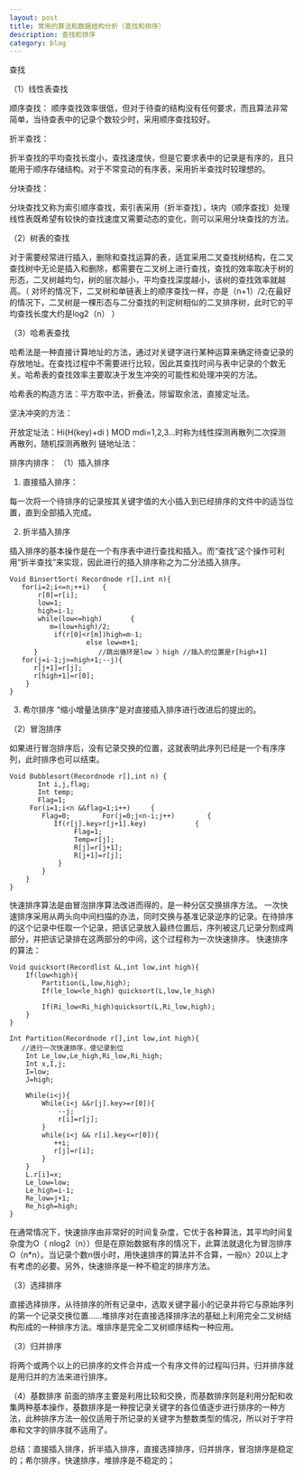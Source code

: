 ```yaml
---
layout: post
title: 常用的算法和数据结构分析（查找和排序）
description: 查找和排序
category: blog
---
```


查找

（1）线性表查找   
 
顺序查找：
顺序查找效率很低，但对于待查的结构没有任何要求，而且算法非常简单，当待查表中的记录个数较少时，采用顺序查找较好。
 
折半查找： 

折半查找的平均查找长度小，查找速度快，但是它要求表中的记录是有序的，且只能用于顺序存储结构。对于不常变动的有序表，采用折半查找时较理想的。   
 
分块查找：

分块查找又称为索引顺序查找，索引表采用（折半查找），块内（顺序查找）处理线性表既希望有较快的查找速度又需要动态的变化，则可以采用分块查找的方法。 

（2）树表的查找

对于需要经常进行插入，删除和查找运算的表，适宜采用二叉查找树结构，在二叉查找树中无论是插入和删除，都需要在二叉树上进行查找，查找的效率取决于树的形态，二叉树越均匀，树的层次越小，平均查找深度越小，该树的查找效率就越高。（ 对坏的情况下，二叉树和单链表上的顺序查找一样，亦是（n+1）/2;在最好的情况下，二叉树是一棵形态与二分查找的判定树相似的二叉排序树，此时它的平均查找长度大约是log2（n） ） 
       
（3）哈希表查找

哈希法是一种直接计算地址的方法，通过对关键字进行某种运算来确定待查记录的存放地址。在查找过程中不需要进行比较，因此其查找时间与表中记录的个数无关。哈希表的查找效率主要取决于发生冲突的可能性和处理冲突的方法。

哈希表的构造方法：平方取中法，折叠法，除留取余法，直接定址法。 
 
坚决冲突的方法： 

开放定址法：Hi(H(key)+di ) MOD mdi=1,2,3…时称为线性探测再散列二次探测再散列，随机探测再散列 链地址法：   
                                                                        
排序内排序：
（1）插入排序

1. 直接插入排序：

每一次将一个待排序的记录按其关键字值的大小插入到已经排序的文件中的适当位置，直到全部插入完成。  

2. 折半插入排序

插入排序的基本操作是在一个有序表中进行查找和插入。而“查找”这个操作可利用“折半查找”来实现，因此进行的插入排序称之为二分法插入排序。

	Void BinsertSort( Recordnode r[],int n){
	   for(i=2;i<=n;++i)   {
		   r[0]=r[i];
		   low=1;
		   high=i-1;
		   while(low<=high)       {
			  m=(low+high)/2;
			   if(r[0]<r[m])high=m-1;
					   else low=m+1; 
		  }               //跳出循环是low 〉high //插入的位置是r[high+1]     
	   for(j=i-1;j>=high+1;--j){
		  r[j+1]=r[j];
		  r[high+1]=r[0];
		}
	}

3. 希尔排序
“缩小增量法排序”是对直接插入排序进行改进后的提出的。
 
（2）冒泡排序

如果进行冒泡排序后，没有记录交换的位置，这就表明此序列已经是一个有序序列，此时排序也可以结束。   

	Void Bubblesort(Recordnode r[],int n) {
		   Int i,j,flag;
		   Int temp;
		   Flag=1;
		 For(i=1;i<n &&flag=1;i++)     {
			Flag=0;        For(j=0;j<n-i;j++)        {
			   If(r[j].key>r[j+1].key)            {
					Flag=1;
					Temp=r[j];
					R[j]=r[j+1];
					R[j+1]=r[j];
				}
			}
		}
	}
 
快速排序算法是由冒泡排序算法改进而得的，是一种分区交换排序方法。 
一次快速排序采用从两头向中间扫描的办法，同时交换与基准记录逆序的记录。在待排序的这个记录中任取一个记录，把该记录放入最终位置后，序列被这几记录分割成两部分，并把该记录排在这两部分的中间，这个过程称为一次快速排序。 快速排序的算法：

	Void quicksort(Recordlist &L,int low,int high){
		If(low<high){
			Partition(L,low,high);
			If(le_low<le_high) quicksort(L,low,le_high)

			If(Ri_low<Ri_high)quicksort(L,Ri_low,high);
		}
	}

	Int Partition(Recordnode r[],int low,int high){
	   //进行一次快速排序，使记录到位   
		Int Le_low,Le_high,Ri_low,Ri_high;   
		Int x,I,j;   
		I=low;   
		J=high;
		
		While(i<j){
			While(i<j &&r[j].key>=r[0]){
				--j; 
				r[i]=r[j];
			}			
			while(i<j && r[i].key<=r[0]){
			   ++i;       
			   r[j]=r[i];
			}
		}
		L.r[i]=x;
		Le_low=low;
		Le_high=i-1;
		Re_low=j+1;
		Re_high=high;
	}

在通常情况下，快速排序由非常好的时间复杂度，它优于各种算法，其平均时间复杂度为O（ nlog2（n））但是在原始数据有序的情况下，此算法就退化为冒泡排序O（n*n）。当记录个数n很小时，用快速排序的算法并不合算，一般n〉20以上才有考虑的必要。另外，快速排序是一种不稳定的排序方法。

（3）选择排序
 
直接选择排序，从待排序的所有记录中，选取关键字最小的记录并将它与原始序列的第一个记录交换位置……堆排序对在直接选择排序法的基础上利用完全二叉树结构形成的一种排序方法。堆排序是完全二叉树顺序结构一种应用。
 
（3）归并排序 

 将两个或两个以上的已排序的文件合并成一个有序文件的过程叫归并。归并排序就是用归并的方法来进行排序。
 
（4）基数排序
 前面的排序主要是利用比较和交换，而基数排序则是利用分配和收集两种基本操作，基数排序是一种按记录关键字的各位值逐步进行排序的一种方法，此种排序方法一般仅适用于所记录的关键字为整数类型的情况，所以对于字符串和文字的排序就不适用了。
 
 
 总结：直接插入排序，折半插入排序，直接选择排序，归并排序，冒泡排序是稳定的；希尔排序，快速排序，堆排序是不稳定的；





